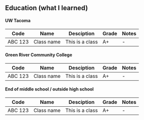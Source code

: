 ## Education (what I learned)

#### UW Tacoma
| Code    | Name       | Desciption      | Grade | Notes |
| ------- | ---------- | --------------- | ----- | ----- |
| ABC 123 | Class name | This is a class | A+    | -     |

#### Green River Community College
| Code    | Name       | Desciption      | Grade | Notes |
| ------- | ---------- | --------------- | ----- | ----- |
| ABC 123 | Class name | This is a class | A+    | -     |

#### End of middle school / outside high school
| Code    | Name       | Desciption      | Grade | Notes |
| ------- | ---------- | --------------- | ----- | ----- |
| ABC 123 | Class name | This is a class | A+    | -     |
